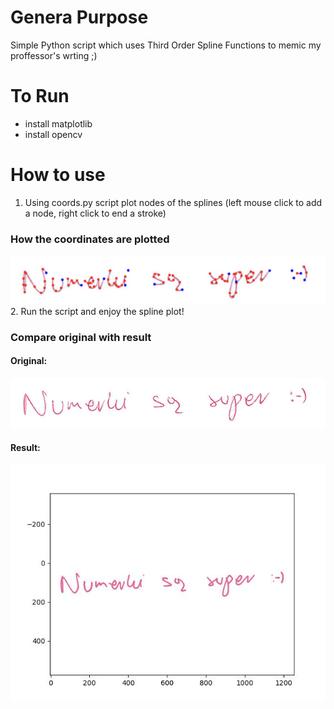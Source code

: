# Genera Purpose
Simple Python script which uses Third Order Spline Functions to memic my proffessor's wrting ;)

# To Run
- install matplotlib
- install opencv

# How to use
1. Using coords.py script plot nodes of the splines (left mouse click to add a node, right click to end a stroke)
### How the coordinates are plotted
![alt text](https://github.com/porfinogeneta/SignatureRecreation/blob/master/dots.png)
2. Run the script and enjoy the spline plot!
### Compare original with result
#### Original:
![alt text](https://github.com/porfinogeneta/SignatureRecreation/blob/master/original.png)
#### Result:
![alt text](https://github.com/porfinogeneta/SignatureRecreation/blob/master/result.jpg)
   
